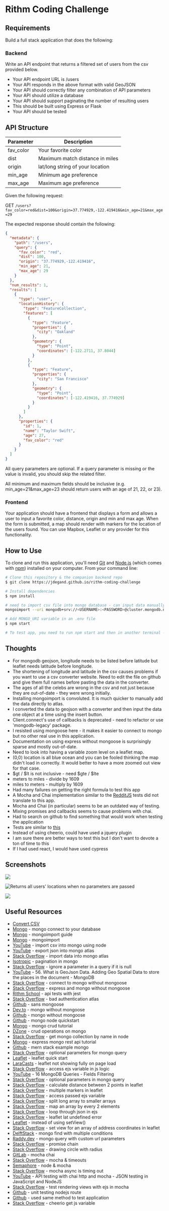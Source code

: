 # Rithm Coding Challenge

## Requirements

Build a full stack application that does the following:

### Backend

Write an API endpoint that returns a filtered set of users from the csv provided below.

* Your API endpoint URL is /users
* Your API responds in the above format with valid GeoJSON
* Your API should correctly filter any combination of API parameters
* Your API should utilize a database
* Your API should support paginating the number of resulting users
* This should be built using Express or Flask
* Your API should be tested

## API Structure

| Parameter | Description                                    |
| --------- | ---------------------------------------------- |
| fav_color | Your favorite color                            |
| dist      | Maximum match distance in miles                |
| origin    | lat/long string of your location               |
| min_age   | Minimum age preference                         |
| max_age   | Maximum age preference                         |

Given the following request:

GET `/users?fav_color=red&dist=100&origin=37.774929,-122.419416&min_age=21&max_age=29`

The expected response should contain the following:

```json
{
  "metadata": {
    "path": "/users",
    "query": {
      "fav_color": "red",
      "dist": 100,
      "origin": "37.774929,-122.419416",
      "min_age": 21,
      "max_age": 29
    }
  },
  "num_results": 1,
  "results": [
    {
      "type": "user",
      "locationHistory": {
        "type": "FeatureCollection",
        "features": [
          {
            "type": "Feature",
            "properties": {
              "city": "Oakland"
            },
            "geometry": {
              "type": "Point",
              "coordinates": [-122.2711, 37.8044]
            }
          },
          {
            "type": "Feature",
            "properties": {
              "city": "San Francisco"
            },
            "geometry": {
              "type": "Point",
              "coordinates": [-122.419416, 37.774929]
            }
          }
        ]
      },
      "properties": {
        "id": 1,
        "name": "Taylor Swift",
        "age": 27,
        "fav_color": "red"
      }
    }
  ]
}
```

All query parameters are optional. If a query parameter is missing or the value is invalid, you should skip the related filter.

All minimum and maximum fields should be inclusive (e.g. min_age=21&max_age=23 should return users with an age of 21, 22, or 23).

### Frontend

Your application should have a frontend that displays a form and allows a user to input a favorite color, distance, origin and min and max age. When the form is submitted, a map should render with markers for the location of the users found. You can use Mapbox, Leaflet or any provider for this functionality.

## How to Use

To clone and run this application, you'll need [Git](https://git-scm.com) and [Node.js](https://nodejs.org/en/download/) (which comes with [npm](http://npmjs.com)) installed on your computer. From your command line:

```bash
# Clone this repository & the companion backend repo
$ git clone https://jdegand.github.io/rithm-coding-challenge

# Install dependencies
$ npm install

# need to import csv file into mongo database - can input data manually or use mongoimport - check data shape in leaflet.ejs
mongoimport --uri mongodb+srv://<USERNAME>:<PASSWORD>@cluster.mongodb.net/<DATABASE> --collection <NAME> --type csv/json --file <FILENAME> 

# Add MONGO_URI variable in an .env file 
$ npm start

# To test app, you need to run npm start and then in another terminal - npm run test
```

## Thoughts

- For mongodb geojson, longitude needs to be listed before latitude but leaflet needs latitude before longitude.  
- The shortening of longitude and latitude in the csv causes problems if you want to use a csv converter website.  Need to edit the file on github and give them full names before pasting the data in the converter.  
- The ages of all the celebs are wrong in the csv and not just because they are out-of-date - they were wrong initially.  
- Installing mongoimport is convoluted.  It is much quicker to manually add the data directly to atlas.
- I converted the data to geojson with a converter and then input the data one object at a time using the insert button.   
- Client.connect's use of callbacks is deprecated - need to refactor or use 'mongodb-legacy' package.
- I resisted using mongoose here - it makes it easier to connect to mongo but no other real use in this application.
- Documentation on using express without mongoose is surprisingly sparse and mostly out-of-date.
- Need to look into having a variable zoom level on a leaflet map.  
- (0,0) location is all blue ocean and you can be fooled thinking the map didn't load in correctly.  It would better to have a more zoomed out view for that case.  
- $gt / $lt is not inclusive - need $gte / $lte
- meters to miles - divide by 1609
- miles to meters - multiply by 1609
- Had many failures on getting the right formula to test this app
- A Mocha and Chai implementation similar to the [RedditJS](https://github.com/jdegand/redditjs) tests did not translate to this app.  
- Mocha and Chai (in particular) seems to be an outdated way of testing.  
- Mixing promises and callbacks seems to cause problems with chai.    
- Had to search on github to find something that would work when testing the application 
- Tests are similar to [this](https://github.com/bflaven/node-countries-mysql-crud-ejs)
- Instead of using cheerio, could have used a jquery plugin
- I am sure there are better ways to test this but I don't want to devote a ton of time to this 
- If I had used react, I would have used cypress

## Screenshots 

![](rithm-coding-challenge.png)

![](rithm-coding-challenge-no-parameters.png "Returns all users' locations when no parameters are passed")

![](rithm-coding-challenge-test-results.png)

## Useful Resources

- [Convert CSV](https://www.convertcsv.com/csv-to-geojson.htm)
- [Mongo](https://www.mongodb.com/blog/post/quick-start-nodejs-mongodb-how-to-get-connected-to-your-database) - mongo connect to your database
- [Mongo](https://www.mongodb.com/developer/products/mongodb/mongoimport-guide/) - mongoimport guide
- [Mongo](https://www.mongodb.com/docs/atlas/import/mongoimport/) - mongoimport
- [YouTube](https://www.youtube.com/watch?v=Z5oeSHPyqzs) - import csv into mongo using node
- [YouTube](https://www.youtube.com/watch?v=fkGafwD-b1s) - export json into mongo atlas
- [Stack Overflow](https://stackoverflow.com/questions/49092856/importing-your-data-into-mongodb-atlas) - import data into mongo atlas
- [Isotropic](https://isotropic.co/how-to-implement-pagination-in-mongodb/) - pagination in mongo
- [Stack Overflow](https://stackoverflow.com/questions/59058240/ignore-a-parameter-in-a-query-if-it-arrives-null-in-mongodb) - ignore a parameter in a query if it is null
- [YouTube](https://www.youtube.com/watch?v=lHmQXaXv2nA) - 56. What is GeoJson Data. Adding Geo Spatial Data to store the places in the document - MongoDB
- [Stack Overflow](https://stackoverflow.com/questions/36374842/how-can-i-connect-to-mongodb-using-express-without-mongoose) - connect to mongo without mongoose
- [Stack Overflow](https://stackoverflow.com/questions/71899948/express-and-mongodb-without-mongoose) - express and mongo without mongoose
- [Rithm School](https://www.rithmschool.com/courses/intermediate-node-express/api-tests-with-jest) - api tests with jest
- [Stack Overflow](https://stackoverflow.com/questions/60020381/mongodb-atlas-bad-auth-authentication-failed-code-8000) - bad authentication atlas
- [Github](https://github.com/fChristenson/sans-mongoose) - sans mongoose
- [Dev.to](https://dev.to/kamalhossain/mongodb-without-mongoose-1k69) - mongo without mongoose
- [Github](https://github.com/kamal-hossain/blog-4-mongodb-without-mongoose) - mongo without mongoose
- [Github](https://github.com/mongodb-developer/nodejs-quickstart) - mongo node quickstart
- [Mongo](https://www.mongodb.com/developer/languages/javascript/node-crud-tutorial/?_ga=2.140780722.1489775898.1669073769-214589954.1669073769) - mongo crud tutorial
- [DZone](https://dzone.com/articles/crud-operations-on-mongodb-thru-nodejs) - crud operations on mongo
- [Stack Overflow](https://stackoverflow.com/questions/70581891/get-mongodb-collection-by-name-in-node-js) - get mongo collection by name in node
- [Mongo](https://www.mongodb.com/languages/express-mongodb-rest-api-tutorial) - express mongo rest api tutorial
- [Github](https://github.com/mongodb-developer/mern-stack-example) - mern stack example mongo
- [Stack Overflow](https://stackoverflow.com/questions/19579791/optional-parameters-for-mongodb-query) - optional parameters for mongo query
- [Leaflet](https://leafletjs.com/examples/quick-start/) - leaflet quick start
- [LaraCasts](https://laracasts.com/discuss/channels/code-review/leaflet-js-map-not-showing-fully-on-page-load) - leaflet not showing fully on page load
- [Stack Overflow](https://stackoverflow.com/questions/11289793/accessing-ejs-variable-in-javascript-logic) - access ejs variable in js logic
- [YouTube](https://www.youtube.com/watch?v=Ookp481CCjI) - 16 MongoDB Queries - Fields Filtering
- [Stack Overflow](https://stackoverflow.com/questions/19579791/optional-parameters-for-mongodb-query) - optional parameters in mongo query
- [Stack Overflow](https://stackoverflow.com/questions/43167417/calculate-distance-between-two-points-in-leaflet) - calculate distance between 2 points in leaflet
- [Stack Overflow](https://stackoverflow.com/questions/42968243/how-to-add-multiple-markers-in-leaflet-js) - multiple markers in leaflet
- [Stack Overflow](https://stackoverflow.com/questions/46539106/accessing-passed-ejs-variable-in-javascript-file) - access passed ejs variable
- [Stack Overflow](https://stackoverflow.com/questions/7273668/how-to-split-a-long-array-into-smaller-arrays-with-javascript) - split long array to smaller arrays
- [Stack Overflow](https://stackoverflow.com/questions/49491452/map-an-array-by-every-two-elements) - map an array by every 2 elements
- [Stack Overflow](https://stackoverflow.com/questions/22952044/loop-through-json-in-ejs) - loop through json in ejs
- [Stack Overflow](https://stackoverflow.com/questions/46821081/leaflet-throwing-uncaught-typeerror-cannot-read-property-lat-of-undefined-w) - leaflet lat undefined error
- [Leaflet](https://leafletjs.com/reference.html) - instead of using setView()
- [Stack Overflow](https://stackoverflow.com/questions/27186167/set-view-for-an-array-of-addressesno-coordinates-using-leaflet-js) - set view for an array of address coordinates in leaflet
- [DelftStack](https://www.delftstack.com/howto/mongodb/mongodb-find-multiple-conditions/#:~:text=Find%20Multiple%20Conditions%20Using%20the%20%24or%20Operator%20The,%28%29%2C%20update%20%28%29%2C%20etc.%2C%20as%20per%20the%20requirements.) - mongo find with multiple conditions
- [Raddy.dev](https://raddy.dev/blog/query-mongodb-with-custom-url-parameters/) - mongo query with custom url parameters
- [Stack Overflow](https://stackoverflow.com/questions/50836242/how-does-thenconsole-log-and-then-console-log-in-a-promise-chain) - promise chain
- [Stack Overflow](https://stackoverflow.com/questions/17303320/drawing-circle-with-radius-specified-in-meters-on-a-map) - drawing circle with radius 
- [GitLab](https://gitlab.com/pragmaticreviews/node-mocha-chai) - mocha chai
- [Stack Overflow](https://stackoverflow.com/questions/16607039/in-mocha-testing-while-calling-asynchronous-function-how-to-avoid-the-timeout-er) - mocha & timeouts
- [Semaphore](https://semaphoreci.com/community/tutorials/getting-started-with-node-js-and-mocha) - node & mocha
- [Stack Overflow](https://stackoverflow.com/questions/59129597/mocha-async-test-is-timing-out) - mocha async is timing out
- [YouTube](https://www.youtube.com/watch?v=qd-Z6t_AL4w) - API testing with chai http and mocha - JSON testing in JavaScript and NodeJS
- [Stack Overflow](https://stackoverflow.com/questions/42371649/test-rendering-views-with-ejs-in-mocha) - test rendering views with ejs in mocha
- [Github](https://github.com/ravichandranjv/UnitTestingNodeJSRoute) - unit testing nodejs route
- [Github](https://github.com/bflaven/node-countries-mysql-crud-ejs) - used same method to test application
- [Stack Overflow](https://stackoverflow.com/questions/28652080/how-to-result-the-contents-of-a-javascript-variable-using-cheerio-jquery-like-s) - cheerio get js variable